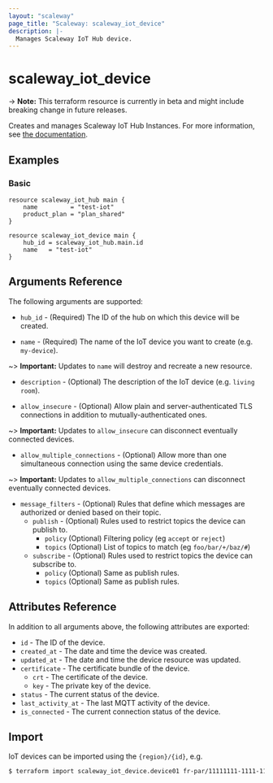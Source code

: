 ```yaml
---
layout: "scaleway"
page_title: "Scaleway: scaleway_iot_device"
description: |-
  Manages Scaleway IoT Hub device.
---
```


# scaleway_iot_device

-> **Note:** This terraform resource is currently in beta and might include breaking change in future releases.

Creates and manages Scaleway IoT Hub Instances. For more information, see [the documentation](https://developers.scaleway.com/en/products/iot/api).

## Examples

### Basic

```hcl
resource scaleway_iot_hub main {
    name         = "test-iot"
    product_plan = "plan_shared"
}

resource scaleway_iot_device main {
    hub_id = scaleway_iot_hub.main.id
    name   = "test-iot"
}
```

## Arguments Reference

The following arguments are supported:

- `hub_id` - (Required) The ID of the hub on which this device will be created.

- `name` - (Required) The name of the IoT device you want to create (e.g. `my-device`).

~> **Important:** Updates to `name` will destroy and recreate a new resource.

- `description` - (Optional) The description of the IoT device (e.g. `living room`).

- `allow_insecure` - (Optional) Allow plain and server-authenticated TLS connections in addition to mutually-authenticated ones.

~> **Important:** Updates to `allow_insecure` can disconnect eventually connected devices.

- `allow_multiple_connections` - (Optional) Allow more than one simultaneous connection using the same device credentials.

~> **Important:** Updates to `allow_multiple_connections` can disconnect eventually connected devices.

- `message_filters` - (Optional) Rules that define which messages are authorized or denied based on their topic.
    - `publish` - (Optional) Rules used to restrict topics the device can publish to.
        - `policy` (Optional) Filtering policy (eg `accept` or `reject`)
        - `topics` (Optional) List of topics to match (eg `foo/bar/+/baz/#`)
    - `subscribe` - (Optional) Rules used to restrict topics the device can subscribe to.
        - `policy` (Optional) Same as publish rules.
        - `topics` (Optional) Same as publish rules.


## Attributes Reference

In addition to all arguments above, the following attributes are exported:

- `id` - The ID of the device.
- `created_at` - The date and time the device was created.
- `updated_at` - The date and time the device resource was updated.
- `certificate` - The certificate bundle of the device.
    - `crt` - The certificate of the device.
    - `key` - The private key of the device.
- `status` - The current status of the device.
- `last_activity_at` - The last MQTT activity of the device.
- `is_connected` - The current connection status of the device.


## Import

IoT devices can be imported using the `{region}/{id}`, e.g.

```bash
$ terraform import scaleway_iot_device.device01 fr-par/11111111-1111-1111-1111-111111111111
```
